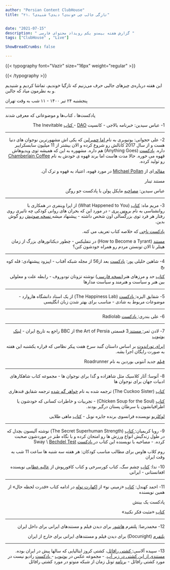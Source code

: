 ```yaml
---
author: "Persian Content ClubHouse"
title: "۲۱. تازگی جالب چی خوندی؟ دیدی؟ شنیدی؟"


date: "2021-07-15"
description: " گزارش هفته بیست‌و یکم رویداد محتوای فارسی "
tags: ["ClubHouse" , "Live"]

ShowBreadCrumbs: false

---
```


{{< typography font="Vazir" size="16px" weight="regular" >}}

{{< /typography >}}

این هفته درباره‌ی چیزهای جالبی حرف می‌زنیم که تازگیا خوندیم، تماشا کردیم و شنیدیم و به نظرمون میاد که جالبن.
<!--more-->

پنجشنبه ۲۴ تیر ۱۴۰۰ - ۱۱ شب به وقت تهران

---

 پادکست‌ها ، کتاب‌ها و موضوعاتی که معرفی شدند


<p dir="rtl">
1- عباس سیدین: خبرنامه بالاجی - کانسپت <a href="https://en.wikipedia.org/wiki/Decentralized_autonomous_organization">DAO</a> -<a href="https://www.google.ca/books/edition/The_Inevitable/4bogDAAAQBAJ?hl=en"> کتاب</a> The Inevitable </p>

---

<p dir="rtl">
2- علی حجوانی: یوتیوبری به نام<a href="https://www.youtube.com/channel/UC78cxCAcp7JfQPgKxYdyGrg"> اما چمبرلین</a> که یکی اش مشهورترین نوجوان های دنیا هست و از سال 2017 کانالش رو شروع کرده و الان بیشتر از 11 میلیون سابسکرایبر داره. <a href="https://podcasts.apple.com/us/podcast/anything-goes-with-emma-chamberlain/id1458568923">پادکست</a> (Anything Goes) هم داره. مشهوره به این که همیشه توی ویدیوهاش قهوه می خوره. حالا مدت هاست اما برند قهوه ی خودش به نام <a href="https://chamberlaincoffee.com/">Chamberlain Coffee</a> رو تولید کرده.</p>


<p dir="rtl">
<a href="https://www.theguardian.com/food/2021/jul/06/caffeine-coffee-tea-invisible-addiction-is-it-time-to-give-up">مقاله </a>ای از <a href="https://michaelpollan.com/books/">Michael Pollan</a> در مورد قهوه، اعتیاد به قهوه و ترک آن.</p>


<p dir="rtl">
مستند تینار </p>


<p dir="rtl">
عباس سیدین: <a href="https://michaelpollan.com/interviews/the-joe-rogan-experience-michael-pollan/">مصاحبه</a> مایکل پولن با پادکست جو روگن</p>

---

<p dir="rtl">
3- مریم ماه: <a href="https://www.google.ca/books/edition/What_Happened_to_You/_BreDwAAQBAJ?hl=en&gbpv=1&dq=what+happened+to+you+oprah&printsec=frontcover">کتاب</a> (What Happened to You) از اپرا وینفری در همکاری با روانشناسی به نام <a href="https://www.bdperry.com/">بروس پری</a> - در مورد این که بحران های روانی کودکی چه تاثیری روی رفتار هر فرد توی بزرگسالی اون شخص داشته - پیشنهاد میشه<a href="https://www.audible.ca/pd/What-Happened-to-You-Audiobook/1250260639"> نسخه صوتیش</a> رو گوش بدین.</p>


<p dir="rtl">
<a href="https://podcasts.apple.com/ca/podcast/naaji-%D9%BE%D8%A7%D8%AF%DA%A9%D8%B3%D8%AA-%D9%81%D8%A7%D8%B1%D8%B3%DB%8C-%D9%86%D8%A7%D8%AC%DB%8C/id1508386872">پادکست ناجی</a> که خلاصه کتاب تعریف می کنه.</p>


<p dir="rtl">
<a href="https://www.netflix.com/ca/title/80989772">مستند</a> (How to Become a Tyrant) در نتفلیکس - چطور دیکتاتورهای بزرگ از زمان هیتلر تا الان تونستن مردم رو همراه خودشون کنن؟</p>

---

<p dir="rtl">
4- شاهین خلیلی پور: <a href="http://www.namlik.me/channel/%D8%A8%D8%B9%D8%AF%20%D8%A7%D8%B2%20%D9%BE%D9%86%D8%AC%D8%A7%D9%87%20%D9%88%20%D8%B4%D8%B4">پادکست</a> بعد از56 از مجله شبکه آفتاب - اپیزود پیشنهادی: قله کوه یخ</p>


<p dir="rtl">
<a href="https://www.google.ca/books/edition/The_Limits_of_Art/eREJRQAACAAJ?hl=en">کتاب</a> حد و مرزهای هنر(<a href="http://www.bidgolpublishing.com/Book.aspx?Id=1286">نسخه فارسی</a>) نوشته تزوتان تودوروف - رابطه علت و معلولی بین هنر و سیاست و هنرمند و سیاست مدارها</p>

---

<p dir="rtl">
5- شقایق الیزه:<a href="https://www.happinesslab.fm/"> پادکست</a> (The Happiness Lab) از یک استاد دانشگاه هاروارد - موضوعات مربوط به شادی - مناسب برای بهتر شدن زبان انگلیسی</p>

---

<p dir="rtl">
6- علی بندری:<a href="https://www.wnycstudios.org/podcasts/radiolab"> پادکست</a> Radiolab </p>

---

<p dir="rtl">
7- لادن ثمر:<a href="https://www.bbc.co.uk/iplayer/episodes/m000k48j/art-of-persia"> مستند </a>3 قسمتی the Art of Persia از BBC راجع به تاریخ ایران - <a href="https://www.youtube.com/watch?v=9MXaCue0MPQ">لینک یوتیوب</a> </p>


<p dir="rtl">
<a href="https://www.metopera.org/season/on-demand/opera/?upc=811357018194">اپرای توراندوت</a> بر اساس داستان گنبد سرخ هفت پیکر نظامی که قراره یکشنبه این هفته به صورت رایگان اجرا بشه.</p>


<p dir="rtl">
<a href="https://en.wikipedia.org/wiki/Roadrunner:_A_Film_About_Anthony_Bourdain">فیلم</a> جدید آنتونی بوردین به نام Roadrunner</p>

---

<p dir="rtl">
8- آتوسا: آثار کلاسیک مثل شاهزاده و گدا برای نوجوان ها - مجموعه کتاب شاهکارهای ادبیات جهان برای نوجوان ها</p>


<p dir="rtl">
<a href="https://www.google.ca/books/edition/The_Cuckoo_Sister/6tDt-BM98ZUC?hl=en&gbpv=1&dq=the+cuckoo+sister&printsec=frontcover">کتاب</a> (The Cuckoo Sister) ترجمه شده به نام <a href="https://www.gisoom.com/book/1328423/%DA%A9%D8%AA%D8%A7%D8%A8-%D8%AE%D9%88%D8%A7%D9%87%D8%B1-%DA%AF%D9%85%D8%B4%D8%AF%D9%87/">خواهر گم شده</a> ترجمه شقایق قندهاری</p>


<p dir="rtl">
<a href="https://www.google.ca/books/edition/Chicken_Soup_for_the_Soul_Hope_Healing_f/hDryxMSO8QUC?hl=en&gbpv=1&dq=chicken+soup+for+the+soul+cancer&printsec=frontcover">کتاب</a> (Chicken Soup for the Soul) - تجربیات و خاطرات کسانی که خودشون یا اطرافیانشون با سرطان پستان درگیر بودند.</p>


<p dir="rtl">
<a href="https://fa.wikipedia.org/wiki/%DA%98%D8%A7%D9%86_%D9%85%D8%A7%D8%B1%DB%8C_%DA%AF%D9%88%D8%B3%D8%AA%D8%A7%D9%88_%D9%84%D9%88%DA%A9%D9%84%D8%B2%DB%8C%D9%88">لوکلزیو</a> نویسنده فرانسوی برنده جایزه نوبل - <a href="https://taaghche.com/book/19282/%D9%85%D8%A7%D9%87%DB%8C-%D8%B7%D9%84%D8%A7%DB%8C%DB%8C">کتاب</a> ماهی طلایی </p>

---

<p dir="rtl">
9- رویا کریمیان:<a href="https://www.google.ca/books/edition/The_Secret_to_Superhuman_Strength/gAbrDwAAQBAJ?hl=en&gbpv=1&dq=alison+bechdel&printsec=frontcover"> کتاب</a> (The Secret Superhuman Strength) نوشته آلیسون بچدل که در طول زندگیش انواع ورزش ها رو امتحان کرده و با نگاه طنز در موردشون صحبت کرده. - مصاحبه با نویسنده این کتاب در<a href="https://podcasts.apple.com/us/podcast/sway/id1528594034"> پادکست</a> Sway  \
<a href="https://en.wikipedia.org/wiki/Bechdel_test">Bechdel Test</a></p>


<p dir="rtl">
روم کلاب هاوس برای مطالب مناسب کودکان: هر هفته سه شنبه ها ساعت 11 شب به وقت ایران</p>


<p dir="rtl">
10- ندا: <a href="https://fidibo.com/books/author/%D8%B9%D8%A7%D9%84%DB%8C%D9%87-%D8%B9%D8%B7%D8%A7%DB%8C%DB%8C">کتاب</a> چشم سگ، کتاب کورسرخی و کتاب کافورپوش از <a href="https://www.instagram.com/alie_ataee/?hl=en">عالیه عطایی</a> نویسنده افغانستانی - ایرانی</p>

---

<p dir="rtl">
11- احمد کهندل: <a href="https://taaghche.com/book/25149/%D8%B2%D9%85%DB%8C%D9%86%DB%8C-%D9%86%D9%88">کتاب</a> «زمینی نو» از <a href="https://fa.wikipedia.org/wiki/%D8%A7%DA%A9%D9%87%D8%A7%D8%B1%D8%AA_%D8%AA%D9%88%D9%84%DB%8C">اکهارت توله</a> در ادامه کتاب «قدرت لحظه حال» از همین نویسنده</p>


<p dir="rtl">
پادکست یک بینش</p>


<p dir="rtl">
<a href="https://taaghche.com/book/83925/%D9%85%D8%AB%D8%A8%D8%AA-%D9%81%DA%A9%D8%B1-%D9%86%DA%A9%D9%86%DB%8C%D8%AF">کتاب</a> «مثبت فکر نکنید»</p>

---

<p dir="rtl">
12- محمدرضا: پلتفرم <a href="https://hashure.com/">هاشور</a> برای دیدن فیلم و مستندهای ایرانی برای داخل ایران</p>


<p dir="rtl">
<a href="https://www.docunight.com/">پلتفرم</a> (Docunight) برای دیدن فیلم و مستندهای ایرانی برای خارج از ایران</p>

---

<p dir="rtl">
13- سپیده آلاسی:<a href="https://en.wikipedia.org/wiki/SS_Raffaello"> کشتی رافائل</a>، کشتی کروز ایتالیایی که سالها پیش در ایران بوده. <a href="www.raffaellomovie.com">مستندی از این کشتی در زیر آب</a>. - مجموعه عکس در <a href="https://www.youtube.com/watch?v=B3mMw3z1HlE">یوتیوب</a> -<a href="http://radionist.com/podcasts/ep21-rafael-ship/"> پادکست</a> رادیو نیست در مورد کشتی رافائل - <a href="https://www.manototv.com/episode/8627">برنامه</a> تونل زمان از شبکه منوتو در مورد کشتی رافائل</p>



## <p dir="rtl">
</p>
